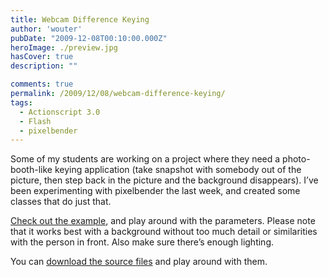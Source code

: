 ```yaml
---
title: Webcam Difference Keying
author: 'wouter'
pubDate: "2009-12-08T00:10:00.000Z"
heroImage: ./preview.jpg
hasCover: true
description: ""

comments: true
permalink: /2009/12/08/webcam-difference-keying/
tags:
  - Actionscript 3.0
  - Flash
  - pixelbender
---
```

Some of my students are working on a project where they need a photo-booth-like keying application (take snapshot with somebody out of the picture, then step back in the picture and the background disappears). I’ve been experimenting with pixelbender the last week, and created some classes that do just that.

[Check out the example][1], and play around with the parameters. Please note that it works best with a background without too much detail or similarities with the person in front. Also make sure there’s enough lighting.

You can [download the source files][2] and play around with them.

 [1]: http://labs.aboutme.be/difference_keying
 [2]: /wp-content/uploads/difference_keying/DifferenceKeying.zip